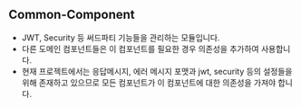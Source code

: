 ## Common-Component

- JWT, Security 등 써드파티 기능들을 관리하는 모듈입니다.
- 다른 도메인 컴포넌트들은 이 컴포넌트를 필요한 경우 의존성을 추가하여 사용합니다.
- 현재 프로젝트에서는 응답메시지, 에러 메시지 포맷과 jwt, security 등의 설정들을 위해 존재하고 있으므로 모든 컴포넌트가 이 컴포넌트에 대한 의존성을 가져야 합니다.
